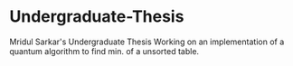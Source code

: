 # Undergraduate-Thesis
Mridul Sarkar's Undergraduate Thesis
Working on an implementation of a quantum algorithm to find min. of a unsorted table.
